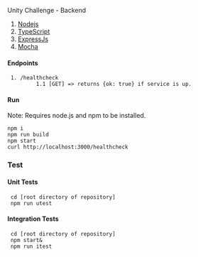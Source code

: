 Unity Challenge - Backend

1. [Nodejs](https://nodejs.org/en/)
2. [TypeScript](http://www.typescriptlang.org/)
3. [ExpressJs](https://expressjs.com/)
4. [Mocha](https://mochajs.org/)

#### Endpoints
     1. /healthcheck
             1.1 [GET] => returns {ok: true} if service is up.

#### Run 
 Note: Requires node.js and npm to be installed.

    npm i
    npm run build
    npm start
    curl http://localhost:3000/healthcheck

### Test
#### Unit Tests
     cd [root directory of repository]
     npm run utest

#### Integration Tests
     cd [root directory of repository]
     npm start&
     npm run itest
